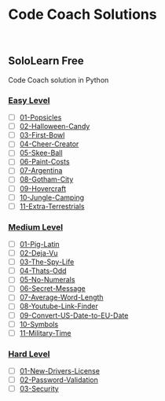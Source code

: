 # Code Coach Solutions

<br/>

## SoloLearn Free

Code Coach solution in Python

### [Easy Level](/SoloLearn/EasyLevel)

- [ ] [01-Popsicles](/SoloLearn/EasyLevel/01-Popsicles.md)
- [ ] [02-Halloween-Candy](/SoloLearn/EasyLevel/02-Halloween-Candy.md)
- [ ] [03-First-Bowl](/SoloLearn/EasyLevel/03-First-Bowl.md)
- [ ] [04-Cheer-Creator](/SoloLearn/EasyLevel/04-Cheer-Creator.md)
- [ ] [05-Skee-Ball](/SoloLearn/EasyLevel/05-Skee-Ball.md)
- [ ] [06-Paint-Costs](/SoloLearn/EasyLevel/06-Paint-Costs.md)
- [ ] [07-Argentina](/SoloLearn/EasyLevel/07-Argentina.md)
- [ ] [08-Gotham-City](/SoloLearn/EasyLevel/08-Gotham-City.md)
- [ ] [09-Hovercraft](/SoloLearn/EasyLevel/09-Hovercraft.md)
- [ ] [10-Jungle-Camping](/SoloLearn/EasyLevel/10-Jungle-Camping.md)
- [ ] [11-Extra-Terrestrials](/SoloLearn/EasyLevel/11-Extra-Terrestrials.md)
  <br/>

### [Medium Level](/SoloLearn/MediumLevel)

- [ ] [01-Pig-Latin](/SoloLearn/MediumLevel/01-Pig-Latin.md)
- [ ] [02-Deja-Vu](/SoloLearn/MediumLevel/02-Deja-Vu.md)
- [ ] [03-The-Spy-Life](/SoloLearn/MediumLevel/03-The-Spy-Life.md)
- [ ] [04-Thats-Odd](/SoloLearn/MediumLevel/04-Thats-Odd.md)
- [ ] [05-No-Numerals](/SoloLearn/MediumLevel/05-No-Numerals.md)
- [ ] [06-Secret-Message](/SoloLearn/MediumLevel/06-Secret-Message.md)
- [ ] [07-Average-Word-Length](/SoloLearn/MediumLevel/07-Average-Word-Length.md)
- [ ] [08-Youtube-Link-Finder](/SoloLearn/MediumLevel/08-Youtube-Link-Finder.md)
- [ ] [09-Convert-US-Date-to-EU-Date](/SoloLearn/MediumLevel/09-Convert-US-Date-to-EU-Date.md)
- [ ] [10-Symbols](/SoloLearn/MediumLevel/10-Symbols.md)
- [ ] [11-Military-Time](/SoloLearn/MediumLevel/11-Military-Time.md)
  <br/>

### [Hard Level](/SoloLearn/HardLevel)

- [ ] [01-New-Drivers-License](/SoloLearn/HardLevel/01-New-Drivers-License.md)
- [ ] [02-Password-Validation](/SoloLearn/HardLevel/02-Password-Validation.md)
- [ ] [03-Security](/SoloLearn/HardLevel/03-Security.md)
  <br/>